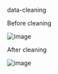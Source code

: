 data-cleaning

Before cleaning 

![image](https://user-images.githubusercontent.com/96520803/147095876-c052c524-7205-4916-acf3-72aaea091b69.png)


After cleaning

![image](https://user-images.githubusercontent.com/96520803/147095902-a63a4525-68be-49ef-b14a-35898814b1ad.png)
